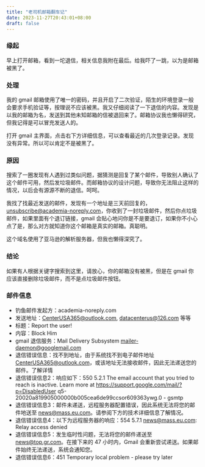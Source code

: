 ```yaml
---
title: "老司机邮箱翻车记"
date: 2023-11-27T20:43:01+08:00
draft: false
---
```


### 缘起

早上打开邮箱，看到一坨退信，相关信息我附在最后。给我吓了一跳，以为是邮箱被黑了。

### 处理

我的 gmail 邮箱使用了唯一的密码，并且开启了二次验证，陌生的环境登录一般会要求手机验证等，按理说不应该被黑。我又仔细阅读了一下退信的内容。发现是以我的邮箱为名，发送到其他未知邮箱的信被退回来了。邮箱协议我也懒得研究，但我记得是可以冒充发送人的。

打开 gmail 主界面，点击右下方详细信息，可以查看最近的几次登录记录。发现没有异常。所以可以肯定不是被黑了。

### 原因

搜索了一圈发现有人遇到过类似问题，据猜测是回复了某个邮件，导致别人确认了这个邮件可用，然后发垃圾邮件。而邮箱协议的设计问题，导致你无法阻止这样的情况，以后会有源源不断的退信。呵呵。

我找了找最近发送的邮件，发现有一个地址是三天前回复的，unsubscribe@academia-noreply.com，你收到了一封垃圾邮件，然后你点垃圾邮件，如果里面有个退订链接，gmail 会贴心地问你是不是要退订，如果你不小心点了是，那么对方就知道你这个邮箱是真实的邮箱。真聪明。

这个域名使用了亚马逊的解析服务器，但我也懒得深究了。

### 结论

如果有人根据关键字搜索到这里，请放心，你的邮箱没有被黑，但是在 gmail 你应该直接删除垃圾邮件，而不是点垃圾邮件按钮。

### 邮件信息

- 钓鱼邮件发起方：academia-noreply.com
- 发送地址：CenterUSA365@outlook.com, datacenterus@126.com 等等
- 标题：Report the user!
- 内容：Block Him
- gmail 退信服务：Mail Delivery Subsystem <mailer-daemon@googlemail.com>
- 退信错误信息：找不到地址，由于系统找不到电子邮件地址 CenterUSA365@outlook.com，或该地址无法接收邮件，因此无法递送您的邮件。了解详情
- 退信错误信息2：响应如下：550 5.2.1 The email account that you tried to reach is inactive. Learn more at <https://support.google.com/mail/?p=DisabledUser> q5-20020a819905000000b005cea6de99ccsor609363ywg.0 - gsmtp
- 退信错误信息3：邮件未递送，远程服务器配置错误，因此系统无法将您的邮件地送至 news@mass.eu.com。请参阅下方的技术详细信息了解情况。
- 退信错误信息4：以下为远程服务器的响应：554 5.7.1 news@mass.eu.com: Relay access denied
- 退信错误信息5：发生临时性问题，无法将您的邮件递送至 news@top.gr.com。在接下来的 47 小时内，Gmail 会重新尝试递送。如果邮件始终无法递送，系统会通知您。
- 退信错误信息6：451 Temporary local problem - please try later
